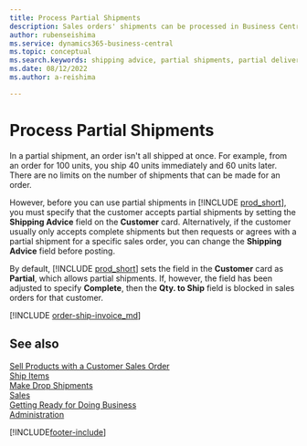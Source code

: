 ```yaml
---
title: Process Partial Shipments
description: Sales orders' shipments can be processed in Business Central with partial shipments using the Shipping Advice and Qty. to Ship fields.
author: rubenseishima
ms.service: dynamics365-business-central
ms.topic: conceptual
ms.search.keywords: shipping advice, partial shipments, partial deliveries, trade, customer sales order 
ms.date: 08/12/2022
ms.author: a-reishima

---
```

# Process Partial Shipments

In a partial shipment, an order isn't all shipped at once. For example, from an order for 100 units, you ship 40 units immediately and 60 units later. There are no limits on the number of shipments that can be made for an order.

However, before you can use partial shipments in [!INCLUDE [prod_short](includes/prod_short.md)], you must specify that the customer accepts partial shipments by setting the **Shipping Advice** field on the **Customer** card. Alternatively, if the customer usually only accepts complete shipments but then requests or agrees with a partial shipment for a specific sales order, you can change the **Shipping Advice** field before posting.

By default, [!INCLUDE [prod_short](includes/prod_short.md)] sets the field in the **Customer** card as **Partial**, which allows partial shipments. If, however, the field has been adjusted to specify **Complete**, then the **Qty. to Ship** field is blocked in sales orders for that customer.
<!--Just double-checking: should it be **Customer** card or **Customer Card**? I think I've mostly seen the latter, hence why I'm checking.-->

[!INCLUDE [order-ship-invoice_md](includes/order-ship-invoice.md)]

## See also

[Sell Products with a Customer Sales Order](sales-how-sell-products.md)  
[Ship Items](warehouse-how-ship-items.md)  
[Make Drop Shipments](sales-how-drop-shipment.md)  
[Sales](sales-manage-sales.md)  
[Getting Ready for Doing Business](ui-get-ready-business.md)<!--Not sure if it's possible to change this title, but it reads better this way: Getting Ready To Do Business-->  
[Administration](admin-setup-and-administration.md)  

[!INCLUDE[footer-include](includes/footer-banner.md)]
